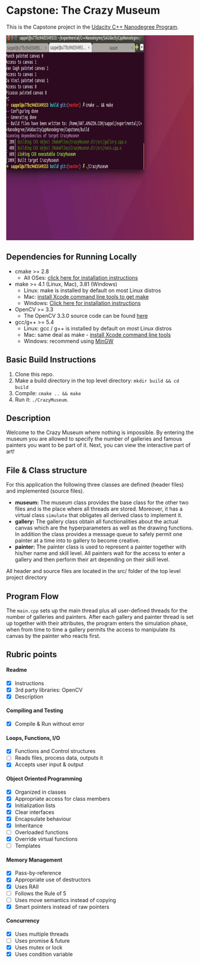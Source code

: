 # Capstone: The Crazy Museum

This is the Capstone project in the [Udacity C++ Nanodegree Program](https://www.udacity.com/course/c-plus-plus-nanodegree--nd213).

<img src="images/crazy_museum.gif" width="1000" height="550" />

## Dependencies for Running Locally
* cmake >= 2.8
  * All OSes: [click here for installation instructions](https://cmake.org/install/)
* make >= 4.1 (Linux, Mac), 3.81 (Windows)
  * Linux: make is installed by default on most Linux distros
  * Mac: [install Xcode command line tools to get make](https://developer.apple.com/xcode/features/)
  * Windows: [Click here for installation instructions](http://gnuwin32.sourceforge.net/packages/make.htm)
* OpenCV >= 3.3
  * The OpenCV 3.3.0 source code can be found [here](https://github.com/opencv/opencv/tree/3.3.0)
* gcc/g++ >= 5.4
  * Linux: gcc / g++ is installed by default on most Linux distros
  * Mac: same deal as make - [install Xcode command line tools](https://developer.apple.com/xcode/features/)
  * Windows: recommend using [MinGW](http://www.mingw.org/)

## Basic Build Instructions

1. Clone this repo.
2. Make a build directory in the top level directory: `mkdir build && cd build`
3. Compile: `cmake .. && make`
4. Run it: `./CrazyMuseum`.

## Description

Welcome to the Crazy Museum where nothing is impossible. By entering the museum you are allowed to specify the number of galleries and famous painters you want to be part of it. Next, you can view the interactive part of art!

## File & Class structure
For this application the following three classes are defined (header files) and implemented (source files).
-   **museum:** The museum class provides the base class for the other two files and is the place where all threads are stored. Moreover, it has a virtual class `simulate` that obligates all derived class to implement it.
-   **gallery:** The gallery class obtain all functionalities about the actual canvas which are the hyperparameters as well as the drawing functions. In addition the class provides a message queue to safely permit one painter at a time into to gallery to become creative.
-   **painter:** The painter class is used to represent a painter together with his/her name and skill level. All painters wait for the access to enter a gallery and then perform their art depending on their skill level.

All header and source files are located in the src/ folder of the top level project directory

## Program Flow

The `main.cpp` sets up the main thread plus all user-defined threads for the number of galleries and painters. After each gallery and painter thread is set up together with their attributes, the program enters the simulation phase, when from time to time a gallery permits the access to manipulate its canvas by the painter who reacts first.

## Rubric points

#### Readme  
* [x] Instructions
* [x] 3rd party libraries: OpenCV
* [x] Description  

#### Compiling and Testing  
* [x] Compile & Run without error

#### Loops, Functions, I/O  
* [x] Functions and Control structures
* [ ] Reads files, process data, outputs it
* [x] Accepts user input & output

#### Object Oriented Programming  
* [x] Organized in classes
* [x] Appropriate access for class members
* [x] Initialization lists
* [x] Clear interfaces
* [x] Encapsulate behaviour
* [x] Inheritance
* [ ] Overloaded functions
* [x] Override virtual functions
* [ ] Templates

#### Memory Management  
* [x] Pass-by-reference
* [x] Appropriate use of destructors
* [x] Uses RAII
* [ ] Follows the Rule of 5
* [ ] Uses move semantics instead of copying
* [x] Smart pointers instead of raw pointers

#### Concurrency  
* [x] Uses multiple threads
* [ ] Uses promise & future
* [x] Uses mutex or lock
* [x] Uses condition variable
